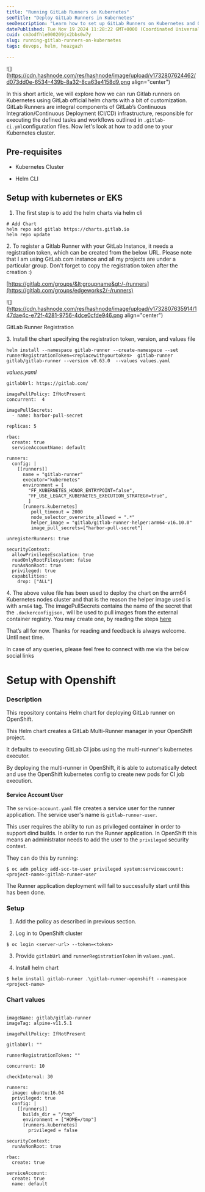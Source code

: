 ```yaml
---
title: "Running GitLab Runners on Kubernetes"
seoTitle: "Deploy GitLab Runners in Kubernetes"
seoDescription: "Learn how to set up GitLab Runners on Kubernetes and OpenShift using official Helm charts for optimized CI/CD pipelines"
datePublished: Tue Nov 19 2024 11:28:22 GMT+0000 (Coordinated Universal Time)
cuid: cm3odfhle000209jx2bbs0w7y
slug: running-gitlab-runners-on-kubernetes
tags: devops, helm, hoazgazh

---
```


![](https://cdn.hashnode.com/res/hashnode/image/upload/v1732807624462/d073dd0e-6534-439b-8a32-8ca63e4158d9.png align="center")

In this short article, we will explore how we can run Gitlab runners on Kubernetes using GitLab official helm charts with a bit of customization. GitLab Runners are integral components of GitLab’s Continuous Integration/Continuous Deployment (CI/CD) infrastructure, responsible for executing the defined tasks and workflows outlined in `.gitlab-ci.yml`configuration files. Now let's look at how to add one to your Kubernetes cluster.

## **Pre-requisites**

* Kubernetes Cluster
    
* Helm CLI
    

## **Setup with** kubernetes or EKS

1. The first step is to add the helm charts via helm cli
    

```plaintext
# Add Chart
helm repo add gitlab https://charts.gitlab.io
helm repo update
```

2\. To register a Gitlab Runner with your GitLab Instance, it needs a registration token, which can be created from the below URL. Please note that I am using GitLab.com instance and all my projects are under a particular group. Don't forget to copy the registration token after the creation :)

[https://gitlab.com/groups/&lt;groupname&gt;/-/runners](https://gitlab.com/groups/edgeworks2/-/runners)

![](https://cdn.hashnode.com/res/hashnode/image/upload/v1732807635914/147dae4c-e72f-4281-9756-4dce0cfde946.png align="center")

GitLab Runner Registration

3\. Install the chart specifying the registration token, version, and values file

```plaintext
helm install --namespace gitlab-runner --create-namespace --set runnerRegistrationToken=<replacewithyourtoken>  gitlab-runner gitlab/gitlab-runner --version v0.63.0  --values values.yaml
```

*values.yaml*

```plaintext
gitlabUrl: https://gitlab.com/

imagePullPolicy: IfNotPresent
concurrent:  4

imagePullSecrets:
  - name: harbor-pull-secret

replicas: 5

rbac:
  create: true
  serviceAccountName: default

runners:
  config: |
    [[runners]]
      name = "gitlab-runner"
      executor="kubernetes"
      environment = [
        "FF_KUBERNETES_HONOR_ENTRYPOINT=false",
        "FF_USE_LEGACY_KUBERNETES_EXECUTION_STRATEGY=true",
        ]
      [runners.kubernetes]
         poll_timeout = 2000
         node_selector_overwrite_allowed = ".*"
         helper_image = "gitlab/gitlab-runner-helper:arm64-v16.10.0"
         image_pull_secrets=["harbor-pull-secret"]

unregisterRunners: true

securityContext:
  allowPrivilegeEscalation: true
  readOnlyRootFilesystem: false
  runAsNonRoot: true
  privileged: true
  capabilities:
    drop: ["ALL"]
```

4\. The above value file has been used to deploy the chart on the arm64 Kubernetes nodes cluster and that is the reason the helper image used is with `arm64` tag. The imagePullSecrets contains the name of the secret that the `.dockerconfigjson,` will be used to pull images from the external container registry. You may create one, by reading the steps [here](https://kubernetes.io/docs/tasks/configure-pod-container/pull-image-private-registry/)

That’s all for now. Thanks for reading and feedback is always welcome. Until next time.

In case of any queries, please feel free to connect with me via the below social links

# Setup with Openshift

### Description

This repository contains Helm chart for deploying GitLab runner on OpenShift.

This Helm chart creates a GitLab Multi-Runner manager in your OpenShift project.

It defaults to executing GitLab CI jobs using the multi-runner's kubernetes executor.

By deploying the multi-runner in OpenShift, it is able to automatically detect and use the OpenShift kubernetes config to create new pods for CI job execution.

#### Service Account User

The `service-account.yaml` file creates a service user for the runner application. The service user's name is `gitlab-runner-user`.

This user requires the ability to run as privileged container in order to support dind builds. In order to run the Runner application. In OpenShift this means an administrator needs to add the user to the `privileged` security context.

They can do this by running:

```plaintext
$ oc adm policy add-scc-to-user privileged system:serviceaccount:<project-name>:gitlab-runner-user
```

The Runner application deployment will fail to successfully start until this has been done.

### Setup

1. Add the policy as described in previous section.
    
2. Log in to OpenShift cluster
    

```plaintext
$ oc login <server-url> --token=<token>
```

3. Provide `gitlabUrl` and `runnerRegistrationToken` in `values.yaml`.
    
4. Install helm chart
    

```plaintext
$ helm install gitlab-runner .\gitlab-runner-openshift --namespace <project-name>
```

### Chart values

```plaintext

imageName: gitlab/gitlab-runner
imageTag: alpine-v11.5.1

imagePullPolicy: IfNotPresent

gitlabUrl: ""

runnerRegistrationToken: ""

concurrent: 10

checkInterval: 30

runners:
  image: ubuntu:16.04
  privileged: true
  config: |
    [[runners]]
      builds_dir = "/tmp"
      environment = ["HOME=/tmp"]
      [runners.kubernetes]
        privileged = false

securityContext:
  runAsNonRoot: true

rbac:
  create: true

serviceAccount:
  create: true
  name: default
```